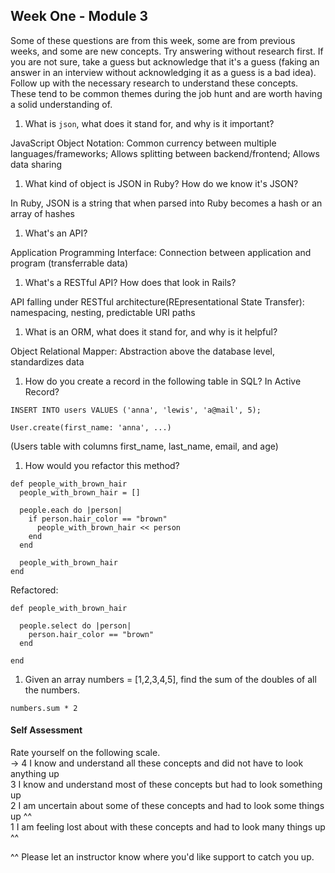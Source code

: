 ## Week One - Module 3

Some of these questions are from this week, some are from previous weeks, and some are new concepts. Try answering without research first. If you are not sure, take a guess but acknowledge that it's a guess (faking an answer in an interview without acknowledging it as a guess is a bad idea). Follow up with the necessary research to understand these concepts. These tend to be common themes during the job hunt and are worth having a solid understanding of.

1. What is `json`, what does it stand for, and why is it important?

  JavaScript Object Notation: Common currency between multiple languages/frameworks; Allows splitting between backend/frontend; Allows data sharing

1. What kind of object is JSON in Ruby? How do we know it's JSON?

  In Ruby, JSON is a string that when parsed into Ruby becomes a hash or an array of hashes

1. What's an API?

  Application Programming Interface: Connection between application and program (transferrable data)

1. What's a RESTful API? How does that look in Rails?

  API falling under RESTful architecture(REpresentational State Transfer): namespacing, nesting, predictable URI paths

1. What is an ORM, what does it stand for, and why is it helpful?

  Object Relational Mapper: Abstraction above the database level, standardizes data

1. How do you create a record in the following table in SQL? In Active Record?

  ```
  INSERT INTO users VALUES ('anna', 'lewis', 'a@mail', 5);
  ```
  ```
  User.create(first_name: 'anna', ...)
  ```

   (Users table with columns first_name, last_name, email, and age)
1. How would you refactor this method?

```
def people_with_brown_hair
  people_with_brown_hair = []

  people.each do |person|
    if person.hair_color == "brown"
      people_with_brown_hair << person
    end
  end

  people_with_brown_hair
end
```
Refactored:
```
def people_with_brown_hair

  people.select do |person|
    person.hair_color == "brown"
  end

end
```

1. Given an array numbers = [1,2,3,4,5], find the sum of the doubles of all the numbers.  

```
numbers.sum * 2
```

#### Self Assessment  
Rate yourself on the following scale.  
-> 4  I know and understand all these concepts and did not have to look anything up  
3  I know and understand most of these concepts but had to look something up  
2  I am uncertain about some of these concepts and had to look some things up ^^  
1  I am feeling lost about with these concepts and had to look many things up ^^  

^^ Please let an instructor know where you'd like support to catch you up.

